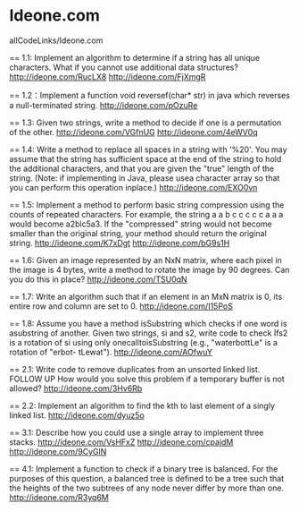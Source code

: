 Ideone.com
==========

allCodeLinks/Ideone.com

==
1.1: Implement an algorithm to determine if a string has all unique characters. What if
you cannot use additional data structures?
http://ideone.com/RucLX8
http://ideone.com/FjXmgR

==
1.2：Implement a function void reversef(char* str) in java which reverses a null-terminated string.
http://ideone.com/pOzuRe

==
1.3: Given two strings, write a method to decide if one is a permutation of the other.
http://ideone.com/VGfnUG
http://ideone.com/4eWV0q

==
1.4: Write a method to replace all spaces 
in a string with '%20'. 
You may assume that the string 
has sufficient space at the end 
of the string to hold the additional 
characters, and that you are given the 
"true" length of the string. 
(Note: if implementing in Java, 
please usea character array so that 
you can perform this operation inplace.)
http://ideone.com/EXO0vn

==
1.5: Implement a method to perform basic string compression using the counts
of repeated characters. For example, the string a a b c c c c c a a a would become a2blc5a3. If the "compressed" string would not become smaller than the original string, your method should return the original string.
http://ideone.com/K7xDgt
http://ideone.com/bG9s1H

==
1.6: Given an image represented by an NxN matrix, 
where each pixel in the image is 4
bytes, write a method to rotate the image by 90 degrees. 
Can you do this in place?
http://ideone.com/TSU0qN

==
1.7: Write an algorithm such that if an element in an MxN matrix is 0,
its entire row and column are set to 0.
http://ideone.com/I15PoS

==
1.8: Assume you have a method isSubstring which 
 checks if one word is asubstring of another. 
 Given two strings, si and s2, write code to check Ifs2 is 
 a rotation of si using only onecalltoisSubstring
 (e.g., "waterbottLe" is a rotation of "erbot- tLewat").
http://ideone.com/AOfwuY

==
2.1: Write code to remove duplicates from an unsorted linked list. FOLLOW UP
How would you solve this problem if a temporary buffer is not allowed?
http://ideone.com/3Hv6Rb

==
2.2: Implement an algorithm to 
find the kth to last element of a singly linked list.
http://ideone.com/dyuz5o

==
3.1: Describe how you could use a single array to implement three stacks.
http://ideone.com/VsHFxZ
http://ideone.com/cpajdM
http://ideone.com/9CyGlN

==
4.1: Implement a function to check if a binary tree is balanced. For the
purposes of this question, a balanced tree is defined to be a tree such that
the heights of the two subtrees of any node never differ by more than one.
http://ideone.com/R3yq6M
